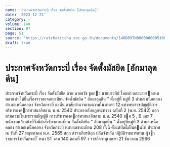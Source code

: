 ```yaml
---
name: 'ประกาศจังหวัดกระบี่ เรื่อง จัดตั้งมัสยิด [อักมาลุดดีน]'
date: '2023-12-21'
category: ง
volume: 140
section: 97
page: 51
source: 'https://ratchakitcha.soc.go.th/documents/140D097N0000000005100.pdf'
draft: true
---
```


# ประกาศจังหวัดกระบี่ เรื่อง จัดตั้งมัสยิด [อักมาลุดดีน]

ประกาศจังหวัดกระบี่ เรื่อง จัดตั้งมัสยิด ด้วย นายธวัช ชูแกว นายประทีป ไหมดํา และนายรอเหม หลานตํา ได้ยื่นเรื่องราวขอจดทะเบียน จัดตั้งมัสยิด “ อักมาลุดดีน ” ตั้งอยู่ที่ หมู่ที่ 3 ตําบลเหนือคลอง อําเภอเหนือคลอง จังหวัดกระบี่ ฉะนั้น อาศัยอํานาจตามความในมาตรา 12 แห่งพระราชบัญญัติการบริหารองคกรศาสนาอิสลาม พ.ศ. 2540 ประกอบกับกฎกระทรวง ฉบับที่ 2 (พ.ศ. 2542) ออกตามความในพระราชบัญญัติ การบริหารองคกรศาสนาอิสลาม พ.ศ. 2540 ขอ 5 , 6 และ 7 พนักงานเจ้าหน้าที่จึงมีคําสั่งรับจดทะเบียน จัดตั้งมัสยิด “ อักมาลุดดีน ” ตั้งอยู่ที่หมู่ที่ 3 ตําบลเหนือคลอง อําเภอเหนือคลอง จังหวัดกระบี่ หมายเลขทะเบียน 208 ทั้งนี้ ตั้งแต่บัดนี้เป็นตนไป ประกาศ ณ วันที่ 27 พฤษภาคม พ.ศ. 2565 สกุล ดํารงเกียรติกุล ปลัดจังหวัด ปฏิบัติราชการแทน ผู้วาราชการจังหวัดกระบี่ ้ หนา 51 ่ เลม 140 ตอนที่ 97 ง ราชกิจจานุเบกษา 21 ธันวาคม 2566
